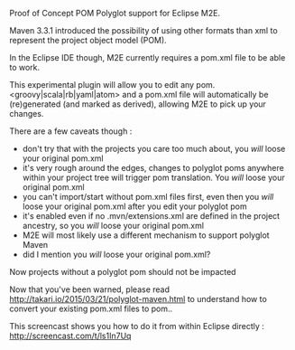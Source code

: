 Proof of Concept POM Polyglot support for Eclipse M2E.

Maven 3.3.1 introduced the possibility of using other formats than xml to represent the project object model (POM).

In the Eclipse IDE though, M2E currently requires a pom.xml file to be able to work.

This experimental plugin will allow you to edit any pom.<groovy|scala|rb|yaml|atom> and a pom.xml file will automatically be (re)generated (and marked as derived), allowing M2E to pick up your changes.

There are a few caveats though :

- don't try that with the projects you care too much about, you *will* loose your original pom.xml
- it's very rough around the edges, changes to polyglot poms anywhere within your project tree will trigger pom translation. You *will* loose your original pom.xml
- you can't import/start without pom.xml files first, even then you *will* loose your original pom.xml after you edit your polyglot pom
- it's enabled even if no .mvn/extensions.xml are defined in the project ancestry, so you *will* loose your original pom.xml
- M2E will most likely use a different mechanism to support polyglot Maven
- did I mention you *will* loose your original pom.xml?

Now projects without a polyglot pom should not be impacted

Now that you've been warned, please read http://takari.io/2015/03/21/polyglot-maven.html to understand how to convert your existing pom.xml files to pom.<whatever>.

This screencast shows you how to do it from within Eclipse directly : http://screencast.com/t/ls1In7Uq
